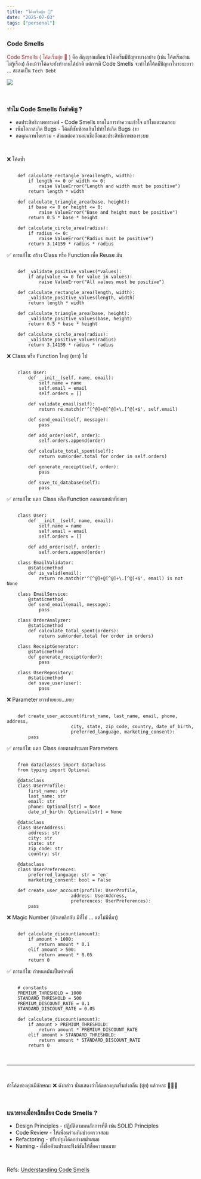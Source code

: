 ```yaml
---
title: "โค้ดเริ่มตุ่ย 💩"
date: "2025-07-03"
tags: ["personal"]
---
```


### Code Smells

<span style="color:brown">Code Smells ( โค้ดเริ่มตุ่ย 💩 )</span> คือ 
สัญญาณเตือนว่าโค้ดเริ่มมีปัญหาบางอย่าง (เช่น โค้ดเริ่มอ่านไม่รู้เรื่อง) ถึงแม้ว่าโค้ดจะยังทำงานได้ปกติ แต่การมี Code Smells จะทำให้โค้ดมีปัญหาในระยะยาว ... สะสมเป็น ```Tech Debt```

![](https://media.licdn.com/dms/image/v2/D4D12AQGi6c9pRsiNYQ/article-cover_image-shrink_600_2000/article-cover_image-shrink_600_2000/0/1734422913181?e=2147483647&v=beta&t=cJFiW6zGmsy-WQz-gDtmhR0k2TrehA3CiThwyudt4GM)

&nbsp;

### ทำไม Code Smells ถึงสำคัญ ?
* ลดประสิทธิภาพการเดฟ - Code Smells ยากในการทำความเข้าใจ แก้ไขและทดสอบ
* เพิ่มโอกาสเกิด Bugs - โค้ดที่ซับซ้อนเกินไปทำให้เกิด Bugs ง่าย
* ลดคุณภาพโดยรวม - ส่งผลต่อความน่าเชื่อถือและประสิทธิภาพของระบบ

&nbsp;

❌ โค้ดซ้ำ

```

    def calculate_rectangle_area(length, width):
        if length <= 0 or width <= 0:
            raise ValueError("Length and width must be positive")
        return length * width

    def calculate_triangle_area(base, height):
        if base <= 0 or height <= 0:
            raise ValueError("Base and height must be positive")
        return 0.5 * base * height

    def calculate_circle_area(radius):
        if radius <= 0:
            raise ValueError("Radius must be positive")
        return 3.14159 * radius * radius
```

✅ การแก้ไข: สร้าง Class หรือ Function เพื่อ Reuse มัน

```

    def _validate_positive_values(*values):
        if any(value <= 0 for value in values):
            raise ValueError("All values must be positive")

    def calculate_rectangle_area(length, width):
        _validate_positive_values(length, width)
        return length * width

    def calculate_triangle_area(base, height):
        _validate_positive_values(base, height)
        return 0.5 * base * height

    def calculate_circle_area(radius):
        _validate_positive_values(radius)
        return 3.14159 * radius * radius
```

❌ Class หรือ Function ใหญ่ (ยาว) ไป

```

    class User:
        def __init__(self, name, email):
            self.name = name
            self.email = email
            self.orders = []
        
        def validate_email(self):
            return re.match(r'^[^@]+@[^@]+\.[^@]+$', self.email)
        
        def send_email(self, message):
            pass
        
        def add_order(self, order):
            self.orders.append(order)
        
        def calculate_total_spent(self):
            return sum(order.total for order in self.orders)
        
        def generate_receipt(self, order):
            pass
        
        def save_to_database(self):
            pass
```

✅ การแก้ไข: แตก Class หรือ Function ออกตามหน้าที่ย่อยๆ

```

    class User:
        def __init__(self, name, email):
            self.name = name
            self.email = email
            self.orders = []
        
        def add_order(self, order):
            self.orders.append(order)

    class EmailValidator:
        @staticmethod
        def is_valid(email):
            return re.match(r'^[^@]+@[^@]+\.[^@]+$', email) is not None

    class EmailService:
        @staticmethod
        def send_email(email, message):
            pass

    class OrderAnalyzer:
        @staticmethod
        def calculate_total_spent(orders):
            return sum(order.total for order in orders)

    class ReceiptGenerator:
        @staticmethod
        def generate_receipt(order):
            pass

    class UserRepository:
        @staticmethod
        def save_user(user):
            pass
```

❌ Parameter ยาวปายยยย...ยยย

```

    def create_user_account(first_name, last_name, email, phone, address, 
                        city, state, zip_code, country, date_of_birth, 
                        preferred_language, marketing_consent):
        pass
```

✅ การแก้ไข: แตก Class ย่อยตามประเภท Parameters

```

    from dataclasses import dataclass
    from typing import Optional

    @dataclass
    class UserProfile:
        first_name: str
        last_name: str
        email: str
        phone: Optional[str] = None
        date_of_birth: Optional[str] = None

    @dataclass
    class UserAddress:
        address: str
        city: str
        state: str
        zip_code: str
        country: str

    @dataclass
    class UserPreferences:
        preferred_language: str = 'en'
        marketing_consent: bool = False

    def create_user_account(profile: UserProfile, 
                        address: UserAddress, 
                        preferences: UserPreferences):
        pass
```

❌ Magic Number (ตัวเลขลึกลับ มีที่ไป ... แต่ไม่มีที่มา)

```

    def calculate_discount(amount):
        if amount > 1000:
            return amount * 0.1
        elif amount > 500:
            return amount * 0.05
        return 0
```

✅ การแก้ไข: กำหนดมันเป็นค่าคงที่

```

    # constants
    PREMIUM_THRESHOLD = 1000
    STANDARD_THRESHOLD = 500
    PREMIUM_DISCOUNT_RATE = 0.1
    STANDARD_DISCOUNT_RATE = 0.05

    def calculate_discount(amount):
        if amount > PREMIUM_THRESHOLD:
            return amount * PREMIUM_DISCOUNT_RATE
        elif amount > STANDARD_THRESHOLD:
            return amount * STANDARD_DISCOUNT_RATE
        return 0
```
&nbsp;

---

&nbsp;

ถ้าโค้ดของคุณมีลักษณะ ❌ ดังกล่าว นั่นแสดงว่าโค้ดของคุณเริ่มส่งกลิ่น (ตุ่ย) แล้วหละ 💩💩💩

&nbsp;

### แนวทางเพื่อหลีกเลี่ยง Code Smells ?

* Design Principles - ปฏิบัติตามหหลักการที่ดี เช่น SOLID Principles
* Code Review - ให้เพื่อนร่วมทีมช่วยตรวจสอบ
* Refactoring - ปรับปรุงโค้ดอย่างสม่ำเสมอ
* Naming - ตั้งชื่อตัวแปรและฟังก์ชันให้สื่อความหมาย

&nbsp;

Refs: [Understanding Code Smells](https://www.linkedin.com/pulse/understanding-code-smells-what-why-matter-how-fix-them-savchenko-tevsf/)